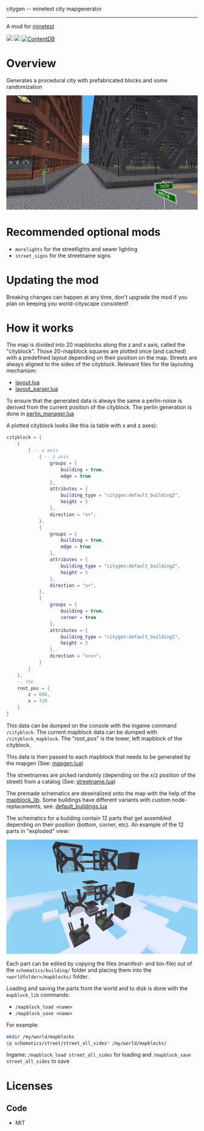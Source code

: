 
citygen -- minetest city mapgenerator

-----------------

A mod for [minetest](http://www.minetest.net)

![](https://github.com/BuckarooBanzay/citygen/workflows/luacheck/badge.svg)
![](https://github.com/BuckarooBanzay/citygen/workflows/test/badge.svg)
[![ContentDB](https://content.minetest.net/packages/BuckarooBanzay/citygen/shields/downloads/)](https://content.minetest.net/packages/BuckarooBanzay/citygen/)

# Overview

Generates a procedural city with prefabricated blocks and some randomization

<img src="./screenshot.png"/>

# Recommended optional mods

* `morelights` for the streetlights and sewer lighting
* `street_signs` for the streetname signs

# Updating the mod

Breaking changes can happen at any time, don't upgrade the mod if you plan on keeping you world-cityscape consistent!

# How it works

The map is divided into 20 mapblocks along the z and x axis, called the "cityblock".
Those 20-mapblock squares are plotted once (and cached) with a predefined layout depending on their position on the map.
Streets are always aligned to the sides of the cityblock.
Relevant files for the layouting mechanism:
* [layout.lua](layout.lua)
* [layout_parser.lua](layout_parser.lua)


To ensure that the generated data is always the same a perlin-noise is derived from the current position of the cityblock.
The perlin generation is done in [perlin_manager.lua](perlin_manager.lua)

A plotted cityblock looks like this (a table with x and z axes):

```lua
cityblock = {
	{
		{ -- x axis
			{ -- z axis
				groups = {
					building = true,
					edge = true
				},
				attributes = {
					building_type = "citygen:default_building2",
					height = 5
				},
				direction = "x+",
			},
			{
				groups = {
					building = true,
					edge = true
				},
				attributes = {
					building_type = "citygen:default_building2",
					height = 5
				},
				direction = "x+",
			},
			{
				groups = {
					building = true,
					corner = true
				},
				attributes = {
					building_type = "citygen:default_building2",
					height = 5
				},
				direction = "x+z+",
			}
		}
	},
	-- the
	root_pos = {
		z = 600,
		x = 720
	}
}
```

This data can be dumped on the console with the ingame command `/cityblock`.
The current mapblock data can be dumped with `/cityblock_mapblock`.
The "root_pos" is the lower, left mapblock of the cityblock.

This data is then passed to each mapblock that needs to be generated by the mapgen (See: [mapgen.lua](mapgen.lua))

The streetnames are picked randomly (depending on the x/z position of the street) from a catalog (See: [streetname.lua](util/streetname.lua))

The premade schematics are deseiralized onto the map with the help of the [mapblock_lib](https://github.com/BuckarooBanzay/mapblock_lib).
Some buildings have different variants with custom node-replacements, see: [default_buildings.lua](default_buildings.lua)

The schematics for a building contain 12 parts that get assembled depending on their position (bottom, corner, etc).
An example of the 12 parts in "exploded" view:

<img src="./12-slice.png"/>

Each part can be edited by copying the files (manifest- and bin-file) out of the `schematics/building/` folder
and placing them into the `<worldfolder>/mapblocks/` folder.

Loading and saving the parts from the world and to disk is done with the `mapblock_lib` commands:
* `/mapblock_load <name>`
* `/mapblock_save <name>`

For example:
```bash
mkdir /my/world/mapblocks
cp schematics/street/street_all_sides* /my/world/mapblocks/
```

Ingame: `/mapblock_load street_all_sides` for loading and `/mapblock_save street_all_sides` to save

# Licenses

## Code

* MIT
